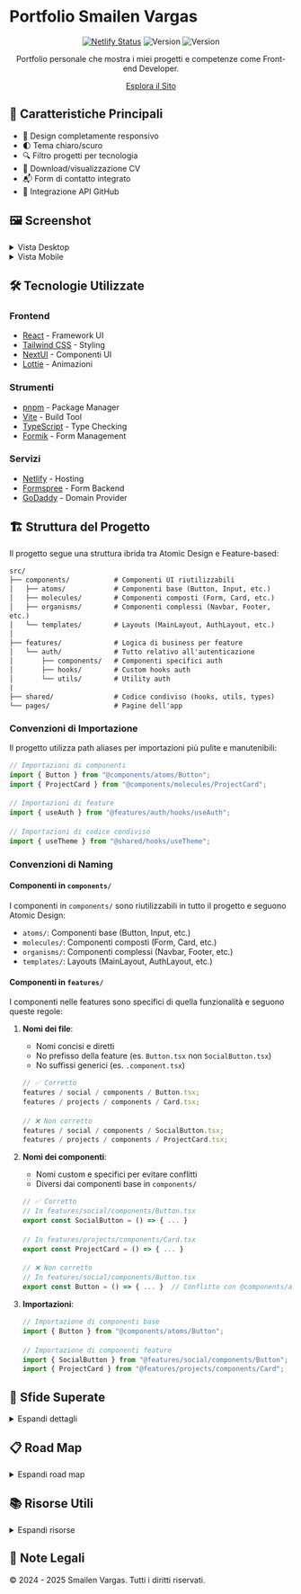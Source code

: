 # Portfolio Smailen Vargas

<div align="center">

[![Netlify Status](https://api.netlify.com/api/v1/badges/33b32928-0abb-4427-ac58-3f980cfc51ed/deploy-status)](https://app.netlify.com/sites/smailenvargas/deploys)
![Version](https://img.shields.io/badge/version-1.4.0-blue.svg)
![Version](https://img.shields.io/github/package-json/v/Smailen5/portfolio-website.svg)

Portfolio personale che mostra i miei progetti e competenze come Front-end Developer.

[Esplora il Sito](https://smailenvargas.com)

</div>

## 🌟 Caratteristiche Principali

- 📱 Design completamente responsivo
- 🌓 Tema chiaro/scuro
- 🔍 Filtro progetti per tecnologia
- 📄 Download/visualizzazione CV
- 📬 Form di contatto integrato
- 🔄 Integrazione API GitHub

## 🖼️ Screenshot

<details>
<summary>Vista Desktop</summary>
<img src="/src/assets/screenshot/sito-desktop.jpeg" alt="Vista Desktop">
</details>

<details>
<summary>Vista Mobile</summary>
<img src="/src/assets/screenshot/sito-smartphone.jpeg" alt="Vista Mobile">
</details>

## 🛠️ Tecnologie Utilizzate

### Frontend

- [React](https://react.dev/) - Framework UI
- [Tailwind CSS](https://tailwindcss.com/) - Styling
- [NextUI](https://nextui.org/) - Componenti UI
- [Lottie](https://airbnb.io/lottie/) - Animazioni

### Strumenti

- [pnpm](https://pnpm.io/) - Package Manager
- [Vite](https://vitejs.dev/) - Build Tool
- [TypeScript](https://www.typescriptlang.org/) - Type Checking
- [Formik](https://formik.org/) - Form Management

### Servizi

- [Netlify](https://www.netlify.com/) - Hosting
- [Formspree](https://formspree.io/) - Form Backend
- [GoDaddy](https://www.godaddy.com/) - Domain Provider

## 🏗️ Struttura del Progetto

Il progetto segue una struttura ibrida tra Atomic Design e Feature-based:

```
src/
├── components/           # Componenti UI riutilizzabili
│   ├── atoms/            # Componenti base (Button, Input, etc.)
│   ├── molecules/        # Componenti composti (Form, Card, etc.)
│   ├── organisms/        # Componenti complessi (Navbar, Footer, etc.)
│   └── templates/        # Layouts (MainLayout, AuthLayout, etc.)
│
├── features/             # Logica di business per feature
│   └── auth/             # Tutto relativo all'autenticazione
│       ├── components/   # Componenti specifici auth
│       ├── hooks/        # Custom hooks auth
│       └── utils/        # Utility auth
|
├── shared/               # Codice condiviso (hooks, utils, types)
└── pages/                # Pagine dell'app
```

### Convenzioni di Importazione

Il progetto utilizza path aliases per importazioni più pulite e manutenibili:

```typescript
// Importazioni di componenti
import { Button } from "@components/atoms/Button";
import { ProjectCard } from "@components/molecules/ProjectCard";

// Importazioni di feature
import { useAuth } from "@features/auth/hooks/useAuth";

// Importazioni di codice condiviso
import { useTheme } from "@shared/hooks/useTheme";
```

### Convenzioni di Naming

#### Componenti in `components/`

I componenti in `components/` sono riutilizzabili in tutto il progetto e seguono Atomic Design:

- `atoms/`: Componenti base (Button, Input, etc.)
- `molecules/`: Componenti composti (Form, Card, etc.)
- `organisms/`: Componenti complessi (Navbar, Footer, etc.)
- `templates/`: Layouts (MainLayout, AuthLayout, etc.)

#### Componenti in `features/`

I componenti nelle features sono specifici di quella funzionalità e seguono queste regole:

1. **Nomi dei file**:

   - Nomi concisi e diretti
   - No prefisso della feature (es. `Button.tsx` non `SocialButton.tsx`)
   - No suffissi generici (es. `.component.tsx`)

   ```typescript
   // ✅ Corretto
   features / social / components / Button.tsx;
   features / projects / components / Card.tsx;

   // ❌ Non corretto
   features / social / components / SocialButton.tsx;
   features / projects / components / ProjectCard.tsx;
   ```

2. **Nomi dei componenti**:

   - Nomi custom e specifici per evitare conflitti
   - Diversi dai componenti base in `components/`

   ```typescript
   // ✅ Corretto
   // In features/social/components/Button.tsx
   export const SocialButton = () => { ... }

   // In features/projects/components/Card.tsx
   export const ProjectCard = () => { ... }

   // ❌ Non corretto
   // In features/social/components/Button.tsx
   export const Button = () => { ... }  // Conflitto con @components/atoms/Button
   ```

3. **Importazioni**:

   ```typescript
   // Importazione di componenti base
   import { Button } from "@components/atoms/Button";

   // Importazione di componenti feature
   import { SocialButton } from "@features/social/components/Button";
   import { ProjectCard } from "@features/projects/components/Card";
   ```

## 🎯 Sfide Superate

<details>
<summary>Espandi dettagli</summary>

- **Responsive Design**: Creare un portfolio che sia non solo visivamente accattivante, ma anche altamente funzionale, adattabile a diverse dimensioni di schermo.
- **Progetti Interattivi**: Ogni progetto include una immagine di anteprima, le tecnologie utilizzate e un link alla demo o al repository GitHub.
- **Form di Contatto**: Form per permettere agli utenti di contattarmi direttamente dal sito.
- **API GitHub**: Implementare la API di GitHub per recuperare la repository con i progetti.
</details>

## 📋 Road Map

<details>
<summary>Espandi road map</summary>

- [x] Download/visualizzazione CV
- [x] Filtro progetti per tecnologia
- [x] Dark mode automatica/manuale
- [ ] Animazioni avanzate
- [ ] Tracciamento esperienza tecnologie
- [ ] ~~Server e database progetti~~ (Cancellato)
- [ ] ~~Temi multipli~~ (Cancellato)
</details>

## 📚 Risorse Utili

<details>
<summary>Espandi risorse</summary>

- [Tailwind CSS Docs](https://tailwindcss.com/docs)
- [Formik Docs](https://formik.org/docs)
- [React Docs](https://react.dev/)
- [Icons8](https://icons8.it/icons/)
</details>

## 📝 Note Legali

© 2024 - 2025 Smailen Vargas. Tutti i diritti riservati.
